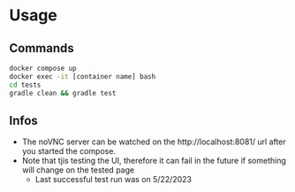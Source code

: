 # Usage
## Commands
```bash
docker compose up
docker exec -it [container name] bash
cd tests
gradle clean && gradle test
```
## Infos
- The noVNC server can be watched on the http://localhost:8081/ url after you started the compose.
- Note that tjis testing the UI, therefore it can fail in the future if something will change on the tested page
    - Last successful test run was on 5/22/2023
